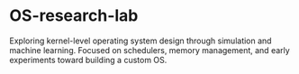 # OS-research-lab
Exploring kernel-level operating system design through simulation and machine learning. Focused on schedulers, memory management, and early experiments toward building a custom OS.
